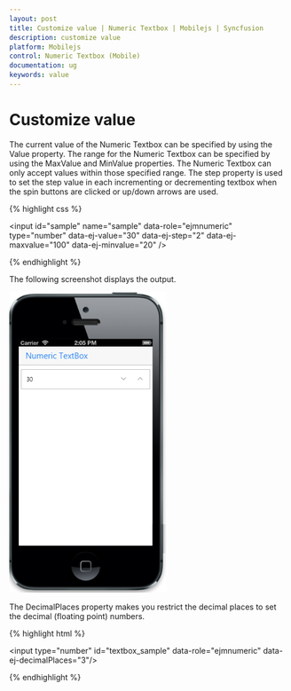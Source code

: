 ```yaml
---
layout: post
title: Customize value | Numeric Textbox | Mobilejs | Syncfusion
description: customize value
platform: Mobilejs
control: Numeric Textbox (Mobile)
documentation: ug
keywords: value
---
```


# Customize value

The current value of the Numeric Textbox can be specified by using the Value property. The range for the Numeric Textbox can be specified by using the MaxValue and MinValue properties. The Numeric Textbox can only accept values within those specified range. The step property is used to set the step value in each incrementing or decrementing textbox when the spin buttons are clicked or up/down arrows are used.

{% highlight css %}

<input id="sample" name="sample" data-role="ejmnumeric" type="number"  data-ej-value="30" data-ej-step="2" data-ej-maxvalue="100" data-ej-minvalue="20"  />

{% endhighlight %}

The following screenshot displays the output.

![](Customize-value_images/Customize-value_img1.png)

The DecimalPlaces property makes you restrict the decimal places to set the decimal (floating point) numbers.

{% highlight html %}

<input type="number" id="textbox_sample" data-role="ejmnumeric" data-ej-decimalPlaces="3"/>

{% endhighlight %}